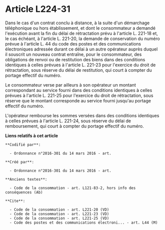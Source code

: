 # Article L224-31

Dans le cas d'un contrat conclu à distance, à la suite d'un démarchage téléphonique ou hors établissement, et dont le
consommateur a demandé l'exécution avant la fin du délai de rétractation prévu à l'article L. 221-18 et, le cas échéant, à
l'article L. 221-20, la demande de conservation du numéro prévue à l'article L. 44 du code des postes et des communications
électroniques adressée durant ce délai à un autre opérateur auprès duquel il souscrit un nouveau contrat entraîne, pour le
consommateur, des obligations de renvoi ou de restitution des biens dans des conditions identiques à celles prévues à
l'article L. 221-23 pour l'exercice du droit de rétractation, sous réserve du délai de restitution, qui court à compter du
portage effectif du numéro. 

Le consommateur verse par ailleurs à son opérateur un montant correspondant au service fourni dans des conditions identiques
à celles prévues à l'article L. 221-25 pour l'exercice du droit de rétractation, sous réserve que le montant corresponde au
service fourni jusqu'au portage effectif du numéro. 

L'opérateur rembourse les sommes versées dans des conditions identiques à celles prévues à l'article L. 221-24, sous réserve
du délai de remboursement, qui court à compter du portage effectif du numéro.

**Liens relatifs à cet article**

	**Codifié par**:

	  - Ordonnance n°2016-301 du 14 mars 2016 - art.

	**Créé par**:

	  - Ordonnance n°2016-301 du 14 mars 2016 - art.

	**Anciens textes**:

	  - Code de la consommation - art. L121-83-2, hors info des conséquences (Ab)

	**Cite**:

	  - Code de la consommation - art. L221-20 (VD)
	  - Code de la consommation - art. L221-23 (VD)
	  - Code de la consommation - art. L221-25 (VD)
	  - Code des postes et des communications électroni... - art. L44 (M)
